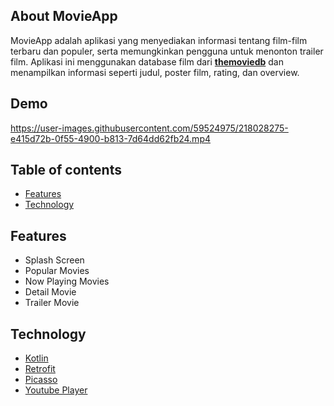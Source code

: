 ## About MovieApp

MovieApp adalah aplikasi yang menyediakan informasi tentang film-film terbaru dan populer, serta memungkinkan pengguna untuk menonton trailer film. Aplikasi ini menggunakan database film dari **<a href="https://www.themoviedb.org/">themoviedb</a>** dan menampilkan informasi seperti judul, poster film, rating, dan overview.

## Demo
https://user-images.githubusercontent.com/59524975/218028275-e415d72b-0f55-4900-b813-7d64dd62fb24.mp4

## Table of contents

- [Features](#features)
- [Technology](#technology)

## Features

- Splash Screen
- Popular Movies
- Now Playing Movies
- Detail Movie
- Trailer Movie

## Technology

- [Kotlin](https://kotlinlang.org/)
- [Retrofit](https://square.github.io/retrofit/)
- [Picasso](https://square.github.io/picasso/)
- [Youtube Player](https://github.com/PierfrancescoSoffritti/android-youtube-player)
